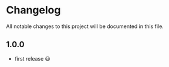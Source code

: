 # Changelog
All notable changes to this project will be documented in this file.

## 1.0.0

-   first release  😃